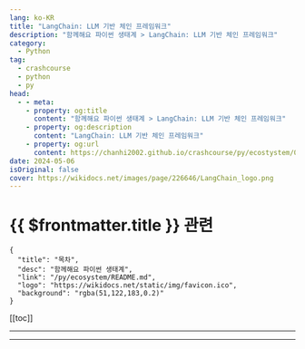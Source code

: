 ```yaml
---
lang: ko-KR
title: "LangChain: LLM 기반 체인 프레임워크"
description: "함께해요 파이썬 생태계 > LangChain: LLM 기반 체인 프레임워크"
category:
  - Python
tag: 
  - crashcourse
  - python
  - py
head:
  - - meta:
    - property: og:title
      content: "함께해요 파이썬 생태계 > LangChain: LLM 기반 체인 프레임워크"
    - property: og:description
      content: "LangChain: LLM 기반 체인 프레임워크"
    - property: og:url
      content: https://chanhi2002.github.io/crashcourse/py/ecostystem/05/fast-ai.html
date: 2024-05-06
isOriginal: false
cover: https://wikidocs.net/images/page/226646/LangChain_logo.png
---
```


# {{ $frontmatter.title }} 관련

```component VPCard
{
  "title": "목차",
  "desc": "함께해요 파이썬 생태계",
  "link": "/py/ecosystem/README.md",
  "logo": "https://wikidocs.net/static/img/favicon.ico",
  "background": "rgba(51,122,183,0.2)"
}
```

[[toc]]

---

<SiteInfo
  name="LangChain: LLM 기반 체인 프레임워크 | WikiDocs"
  desc="함께해요 파이썬 생태계"
  url="https://wikidocs.net/226646"
  logo="https://wikidocs.net/static/img/favicon.ico"
  preview="https://wikidocs.net/images/page/226646/LangChain_logo.png"/>

<!-- TODO: 작성 -->

---
